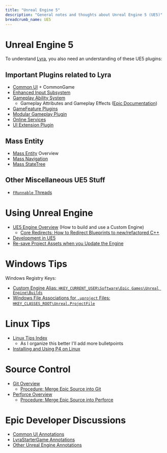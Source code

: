 ```yaml
---
title: "Unreal Engine 5"
description: "General notes and thoughts about Unreal Engine 5 (UE5)"
breadcrumb_name: UE5
---
```



# Unreal Engine 5

To understand [Lyra](/UE5/LyraStarterGame/), you also need an understanding of these UE5 plugins:

## Important Plugins related to Lyra

- [Common UI](/UE5/CommonUI/) + CommonGame
- [Enhanced Input Subsystem](/UE5/EnhancedInput/)
- [Gameplay Ability System](/UE5/GameplayAbilitySystem/)
  - Gameplay Attributes and Gameplay Effects ([Epic Documentation](https://docs.unrealengine.com/5.0/en-US/gameplay-attributes-and-gameplay-effects-for-the-gameplay-ability-system-in-unreal-engine/))
- [GameFeature Plugins](/UE5/GameFeatures/)
- [Modular Gameplay Plugin](/UE5/ModularGameplay/)
- [Online Services](/UE5/OnlineServices/)
- [UI Extension Plugin](/UE5/UIExtension/)

## Mass Entity

- [Mass Entity](/UE5/Mass/) Overview
- [Mass Navigation](/UE5/Mass/Navigation)
- [Mass StateTree](/UE5/Mass/StateTree)

## Other Miscellaneous UE5 Stuff

- [`FRunnable` Threads](/UE5/Threads/)


# Using Unreal Engine

- [UE5 Engine Overview](./Engine/) (How to build and use a Custom Engine)
  - [Core Redirects: How to Redirect Blueprints to new/refactored C++](./Engine/Core-Redirects)
- [Development in UE5](./Dev/)
- [Re-save Project Assets when you Update the Engine](./Engine/Resave-Assets)


# Windows Tips

Windows Registry Keys:

- [Custom Engine Alias: `HKEY_CURRENT_USER\Software\Epic Games\Unreal Engine\Builds`](./Windows-Registry-Keys#CustomEngineAlias)
- [Windows File Associations for `.uproject` Files: `HKEY_CLASSES_ROOT\Unreal.ProjectFile`](./Windows-Registry-Keys#UVS)


# Linux Tips

- [Linux Tips Index](/UE5/Linux/)
  - As I organize this better I'll add more bulletpoints
- [Installing and Using P4 on Linux](/UE5/Linux/p4)

# Source Control

- [Git Overview](/Git/)
  - [Procedure: Merge Epic Source into Git](/UE5/LyraStarterGame/Tutorials/Procedure-Merge-Epic-Source-into-Git)
- [Perforce Overview](/Perforce/)
  - [Procedure: Merge Epic Source into Perforce](/UE5/LyraStarterGame/Tutorials/Procedure-Merge-Epic-Source-into-Perforce)


# Epic Developer Discussions

- [Common UI Annotations](/UE5/CommonUI/#Annotations)
- [LyraStarterGame Annotations](/UE5/LyraStarterGame/Epic-Games-Developer-Discussion-References)
- [Other Unreal Engine Annotations](/UE5/Annotations/)

